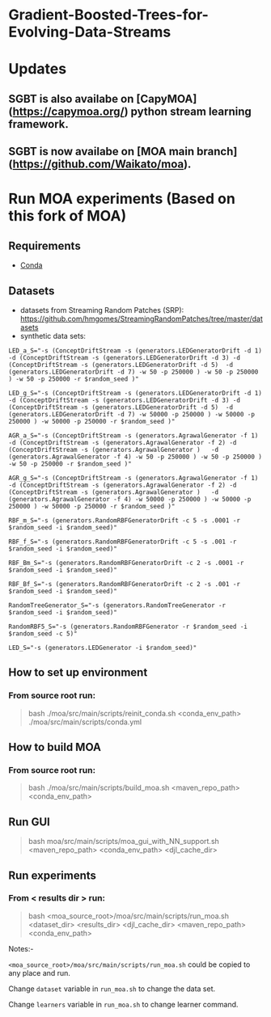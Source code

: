 # Gradient-Boosted-Trees-for-Evolving-Data-Streams
# Updates
## SGBT is also availabe on [CapyMOA] (https://capymoa.org/) python stream learning framework.
## SGBT is now availabe on [MOA main branch] (https://github.com/Waikato/moa).

# Run MOA experiments (Based on this fork of MOA)
## Requirements
* [Conda](https://docs.conda.io/projects/conda/en/latest/user-guide/install/index.html)
## Datasets
* datasets from Streaming Random Patches (SRP): https://github.com/hmgomes/StreamingRandomPatches/tree/master/datasets
* synthetic data sets:
```
LED_a_S="-s (ConceptDriftStream -s (generators.LEDGeneratorDrift -d 1)   -d (ConceptDriftStream -s (generators.LEDGeneratorDrift -d 3) -d (ConceptDriftStream -s (generators.LEDGeneratorDrift -d 5)  -d (generators.LEDGeneratorDrift -d 7) -w 50 -p 250000 ) -w 50 -p 250000 ) -w 50 -p 250000 -r $random_seed )"

LED_g_S="-s (ConceptDriftStream -s (generators.LEDGeneratorDrift -d 1)   -d (ConceptDriftStream -s (generators.LEDGeneratorDrift -d 3) -d (ConceptDriftStream -s (generators.LEDGeneratorDrift -d 5)  -d (generators.LEDGeneratorDrift -d 7) -w 50000 -p 250000 ) -w 50000 -p 250000 ) -w 50000 -p 250000 -r $random_seed )"
```
```
AGR_a_S="-s (ConceptDriftStream -s (generators.AgrawalGenerator -f 1) -d (ConceptDriftStream -s (generators.AgrawalGenerator -f 2) -d (ConceptDriftStream -s (generators.AgrawalGenerator )   -d (generators.AgrawalGenerator -f 4) -w 50 -p 250000 ) -w 50 -p 250000 ) -w 50 -p 250000 -r $random_seed )"

AGR_g_S="-s (ConceptDriftStream -s (generators.AgrawalGenerator -f 1) -d (ConceptDriftStream -s (generators.AgrawalGenerator -f 2) -d (ConceptDriftStream -s (generators.AgrawalGenerator )   -d (generators.AgrawalGenerator -f 4) -w 50000 -p 250000 ) -w 50000 -p 250000 ) -w 50000 -p 250000 -r $random_seed )"
```
```
RBF_m_S="-s (generators.RandomRBFGeneratorDrift -c 5 -s .0001 -r $random_seed -i $random_seed)"

RBF_f_S="-s (generators.RandomRBFGeneratorDrift -c 5 -s .001 -r $random_seed -i $random_seed)"
```
```
RBF_Bm_S="-s (generators.RandomRBFGeneratorDrift -c 2 -s .0001 -r $random_seed -i $random_seed)"

RBF_Bf_S="-s (generators.RandomRBFGeneratorDrift -c 2 -s .001 -r $random_seed -i $random_seed)"
```
```
RandomTreeGenerator_S="-s (generators.RandomTreeGenerator -r $random_seed -i $random_seed)"

RandomRBF5_S="-s (generators.RandomRBFGenerator -r $random_seed -i $random_seed -c 5)"

LED_S="-s (generators.LEDGenerator -i $random_seed)"
```
## How to set up environment
### From source root run:
> bash ./moa/src/main/scripts/reinit_conda.sh <conda_env_path> ./moa/src/main/scripts/conda.yml
## How to build MOA
### From source root run:
> bash ./moa/src/main/scripts/build_moa.sh <maven_repo_path> <conda_env_path>
## Run GUI
> bash moa/src/main/scripts/moa_gui_with_NN_support.sh <maven_repo_path> <conda_env_path> <djl_cache_dir>
## Run experiments
### From < results dir > run:
> bash <moa_source_root>/moa/src/main/scripts/run_moa.sh <dataset_dir> <results_dir> <djl_cache_dir> <maven_repo_path> <conda_env_path>

Notes:- 

```<moa_source_root>/moa/src/main/scripts/run_moa.sh``` could be copied to any place and run.

Change ```dataset``` variable in ```run_moa.sh``` to change the data set.

Change ```learners``` variable in ```run_moa.sh``` to change learner command. 
